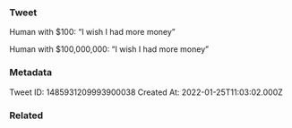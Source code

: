 ### Tweet
Human with $100: “I wish I had more money”

Human with $100,000,000: “I wish I had more money”

### Metadata
Tweet ID: 1485931209993900038
Created At: 2022-01-25T11:03:02.000Z

### Related

